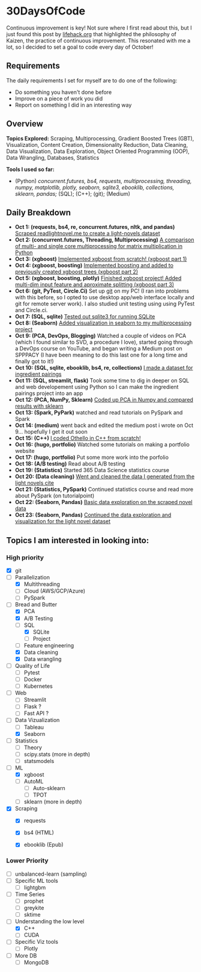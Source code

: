 # 30DaysOfCode
Continuous improvement is key! Not sure where I first read about this, but I just found this post by [lifehack.org](https://www.lifehack.org/788823/continuous-improvement) that highlighted the philosophy of Kaizen, the practice of continuous improvement. This resonated with me a lot, so I decided to set a goal to code every day of October! 

## Requirements 
The daily requirements I set for myself are to do one of the following:
* Do something you haven't done before
* Improve on a piece of work you did
* Report on something I did in an interesting way

## Overview
**Topics Explored:** Scraping, Multiprocessing, Gradient Boosted Trees (GBT), Visualization, Content Creation, Dimensionality Reduction, Data Cleaning, Data Visualization, Data Exploration, Object Oriented Programming (OOP), Data Wrangling, Databases, Statistics

**Tools I used so far:** 
* (Python) _concurrent.futures, bs4, requests, multiprocessing, threading, numpy, matplotlib, plotly, seaborn, sqlite3, ebooklib, collections, sklearn, pandas;_ (SQL); (C++); (git); (Medium)

## Daily Breakdown
* **Oct 1: (requests, bs4, re, concurrent.futures, nltk, and pandas)** [Scraped readlightnovel.me to create a light-novels dataset](https://github.com/yuvalofek/scraping-light-novel-data)
* **Oct 2: (concurrent.futures, Threading, Multiprocessing)** [A comparison of multi- and single core multiprocessing for matrix multiplication in Python](https://github.com/yuvalofek/MultiprocessingMatMul)
* **Oct 3: (xgboost)** [Implemented xgboost from scratch! (xgboost part 1)](https://github.com/yuvalofek/py_xgboost)
* **Oct 4: (xgboost, boosting)** [Implemented boosting and added to previously created xgboost trees (xgboost part 2)](https://github.com/yuvalofek/py_xgboost)
* **Oct 5: (xgboost, boosting, plotly)** [Finished xgboost project! Added multi-dim input feature and aproximate splitting (xgboost part 3)](https://github.com/yuvalofek/py_xgboost)
* **Oct 6: (git, PyTest, Circle.Ci)** Set up [git](https://git-scm.com/) on my PC! (I ran into problems with this before, so I opted to use desktop app/web interface locally and git for remote server work). I also studied unit testing using using PyTest and Circle.ci. 
* **Oct 7: (SQL, sqlite)** [Tested out sqlite3 for running SQLite](https://github.com/yuvalofek/sqlite_test)
* **Oct 8: (Seaborn)** [Added visualization in seaborn to my multiprocessing project](https://github.com/yuvalofek/MultiprocessingMatMul)
* **Oct 9: (PCA, DevOps, Blogging)** Watched a couple of videos on PCA (which I found similar to SVD, a procedure I love), started going through a DevOps course on YouTube, and began writing a Medium post on SPPPACY (I have been meaning to do this last one for a long time and finally got to it!) 
* **Oct 10: (SQL, sqlite, ebooklib, bs4, re, collections)** [I made a dataset for ingredient pairings](https://github.com/yuvalofek/Ingredient-Recommendation) 
* **Oct 11: (SQL, streamlit, flask)** Took some time to dig in deeper on SQL and web developement using Python so I can make the ingredient pairings project into an app 
* **Oct 12: (PCA, NumPy, Sklearn)** [Coded up PCA in Numpy and compared results with sklearn](https://github.com/yuvalofek/PCA)
* **Oct 13: (Spark, PyPark)** watched and read tutorials on PySpark and Spark
* **Oct 14: (medium)** went back and edited the medium post i wrote on Oct 9... hopefully I get it out soon
* **Oct 15: (C++)** [I coded Othello in C++ from scratch!](https://github.com/yuvalofek/othello)
* **Oct 16: (hugo, portfolio)** Watched some tutorials on making a portfolio website
* **Oct 17: (hugo, portfolio)** Put some more work into the porfolio
* **Oct 18: (A/B testing)** Read about A/B testing
* **Oct 19: (Statistics)** Started 365 Data Science statistics course
* **Oct 20: (Data cleaning)** [Went and cleaned the data I generated from the light novels cite](https://github.com/yuvalofek/scraping-light-novel-data)
* **Oct 21: (Statistics, PySpark)** Continued statistics course and read more about PySpark (on tutorialpoint)
* **Oct 22: (Seaborn, Pandas)** [Basic data exploration on the scraped novel data](https://github.com/yuvalofek/scraping-light-novel-data)
* **Oct 23: (Seaborn, Pandas)** [Continued the data exploration and visualization for the light novel dataset](https://github.com/yuvalofek/scraping-light-novel-data)

## Topics I am interested in looking into: 
### High priority
- [X] git
- [ ] Parallelization
  - [X] Multithreading
  - [ ] Cloud (AWS/GCP/Azure)
  - [ ] PySpark
- [ ] Bread and Butter
  - [X] PCA
  - [X] A/B Testing
  - [ ] SQL
    - [X] SQLite
    - [ ] Project
  - [ ] Feature engineering
  - [X] Data cleaning
  - [X] Data wrangling
- [ ] Quality of Life
  - [ ] Pytest
  - [ ] Docker
  - [ ] Kubernetes 
- [ ] Web
  - [ ] Streamlit
  - [ ] Flask ?
  - [ ] Fast API ?
- [ ] Data Vizualization
  - [ ] Tableau
  - [X] Seaborn
- [ ] Statistics
  - [ ] Theory
  - [ ] scipy.stats (more in depth) 
  - [ ] statsmodels 
- [ ] ML
  - [X] xgboost
  - [ ] AutoML
    - [ ] Auto-sklearn
    - [ ] TPOT
  - [ ] sklearn (more in depth)
- [X] Scraping 
  - [X] requests 
  - [X] bs4 (HTML)
  - [X] ebooklib (Epub)


### Lower Priority
- [ ] unbalanced-learn (sampling)
- [ ] Specific ML tools
  - [ ] lightgbm
- [ ] Time Series
  - [ ] prophet
  - [ ] greykite
  - [ ] sktime
- [ ] Understanding the low level 
  - [X] C++
  - [ ] CUDA
- [ ] Specific Viz tools
  - [ ] Plotly
- [ ] More DB
  - [ ] MongoDB
